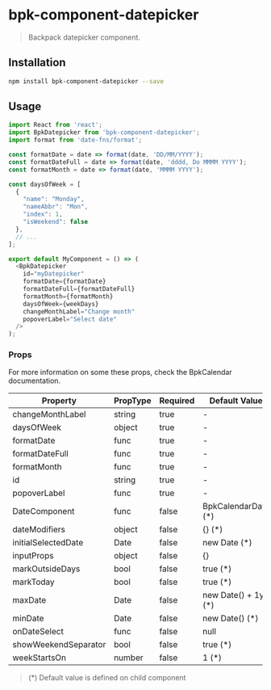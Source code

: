 # bpk-component-datepicker

> Backpack datepicker component.

## Installation

```sh
npm install bpk-component-datepicker --save
```

## Usage

```js
import React from 'react';
import BpkDatepicker from 'bpk-component-datepicker';
import format from 'date-fns/format';

const formatDate = date => format(date, 'DD/MM/YYYY');
const formatDateFull = date => format(date, 'dddd, Do MMMM YYYY');
const formatMonth = date => format(date, 'MMMM YYYY');

const daysOfWeek = [
  {
    "name": "Monday",
    "nameAbbr": "Mon",
    "index": 1,
    "isWeekend": false
  },
  // ...
];

export default MyComponent = () => (
  <BpkDatepicker
    id="myDatepicker"
    formatDate={formatDate}
    formatDateFull={formatDateFull}
    formatMonth={formatMonth}
    daysOfWeek={weekDays}
    changeMonthLabel="Change month"
    popoverLabel="Select date"
  />
);
```

### Props

For more information on some these props, check the BpkCalendar documentation.

| Property              | PropType             | Required | Default Value        |
| --------------------- | -------------------- | -------- | -------------------- |
| changeMonthLabel      | string               | true     | -                    |
| daysOfWeek            | object               | true     | -                    |
| formatDate            | func                 | true     | -                    |
| formatDateFull        | func                 | true     | -                    |
| formatMonth           | func                 | true     | -                    |
| id                    | string               | true     | -                    |
| popoverLabel          | func                 | true     | -                    |
| DateComponent         | func                 | false    | BpkCalendarDate  (*) |
| dateModifiers         | object               | false    | {}               (*) |
| initialSelectedDate   | Date                 | false    | new Date         (*) |
| inputProps            | object               | false    | {}                   |
| markOutsideDays       | bool                 | false    | true             (*) |
| markToday             | bool                 | false    | true             (*) |
| maxDate               | Date                 | false    | new Date() + 1yr (*) |
| minDate               | Date                 | false    | new Date()       (*) |
| onDateSelect          | func                 | false    | null                 |
| showWeekendSeparator  | bool                 | false    | true             (*) |
| weekStartsOn          | number               | false    | 1                (*) |

> (*) Default value is defined on child component
